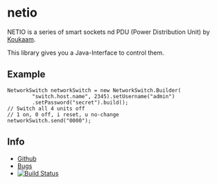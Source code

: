 netio
=====

NETIO is a series of smart sockets nd PDU (Power Distribution Unit) by
[Koukaam](http://www.koukaam.se/kkm/index.php).

This library gives you a Java-Interface to control them.

Example
-------

    NetworkSwitch networkSwitch = new NetworkSwitch.Builder(
            "switch.host.name", 2345).setUsername("admin")
            .setPassword("secret").build();
    // Switch all 4 units off
    // 1 on, 0 off, i reset, u no-change
    networkSwitch.send("0000");

Info
----

 - [Github](https://github.com/rynr/netio)
 - [Bugs](https://github.com/rynr/netio/issues)
 - [![Build Status](https://travis-ci.org/rynr/netio.svg?branch=master)](https://travis-ci.org/rynr/netio)

